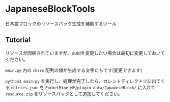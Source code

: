 # JapaneseBlockTools
日本語ブロックのリソースパック生成を補助するツール


## Tutorial

リソースが同梱されていますが、uuidを変更したい場合は最初に変更しておいてください。

`main.py` 内の `chars` 配列の値が生成する文字たちです(変更できます)

`python3 main.py` を実行し、処理が完了したら、カレントディレクトリに出てくる
`entries.json` を `PocketMine-MP/plugin_data/JapaneseBlock/` に入れて
`resource.zip` をリソースパックとして追加してください。